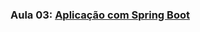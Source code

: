 ### Aula 03: [Aplicação com Spring Boot](https://docs.google.com/document/d/1GT13KEFk6uu967JrGehT-kiBdf7pznd2WnSWAoAqXl0/edit?usp=sharing)